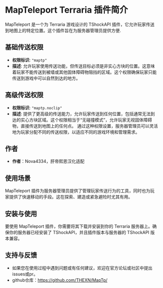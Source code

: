 # MapTeleport Terraria 插件简介

MapTeleport 是一个为 Terraria 游戏设计的 TShockAPI 插件，它允许玩家传送到地图上的特定位置。这个插件旨在为服务器管理员提供方便.

## 基础传送权限 
- **权限标识**: `"maptp"`
- **描述**: 允许玩家使用传送功能，但传送目标必须是非实心方块的位置。这意味着玩家不能传送到被墙或其他固体障碍物阻挡的区域。这个权限确保玩家只能传送到游戏中可以自然到达的地方。

## 高级传送权限
- **权限标识**: `"maptp.noclip"`
- **描述**: 提供了更高级的传送能力，允许玩家传送到任何位置，包括通常无法到达的实心方块区域。这个权限相当于“无碰撞模式”，允许玩家无视固体障碍物，直接传送到地图上的任何点。
通过这种权限设置，服务器管理员可以灵活地为玩家分配不同的传送权限，以适应不同的游戏环境和管理需求。

## 作者

- **作者**：Nova4334，肝帝熙恩汉化适配

## 使用场景

MapTeleport 插件为服务器管理员提供了管理玩家传送行为的工具，同时也为玩家提供了快速移动的手段。这在探索、建造或紧急避险时尤其有用。

## 安装与使用

要使用 MapTeleport 插件，你需要将其下载并安装到你的 Terraria 服务器上。确保你的服务器已经安装了 TShockAPI，并且插件版本与服务器的 TShockAPI 版本兼容。

## 支持与反馈
- 如果您在使用过程中遇到问题或有任何建议，欢迎在官方论坛或社区中提出issues或pr。
- github仓库：https://github.com/THEXN/MapTp/
